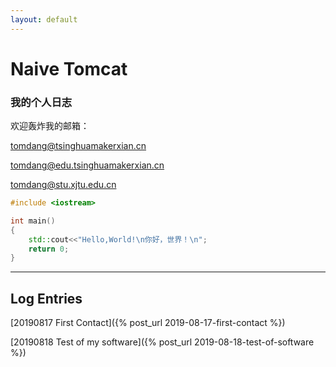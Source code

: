 ```yaml
---
layout: default
---
```



# Naive Tomcat
### 我的个人日志

欢迎轰炸我的邮箱：

tomdang@tsinghuamakerxian.cn

tomdang@edu.tsinghuamakerxian.cn

tomdang@stu.xjtu.edu.cn

```C++
#include <iostream>

int main()
{
	std::cout<<"Hello,World!\n你好，世界！\n";
	return 0;
}
```

   * * *

## Log Entries

[20190817 First Contact]({% post_url 2019-08-17-first-contact %})

[20190818 Test of my software]({% post_url 2019-08-18-test-of-software %})
